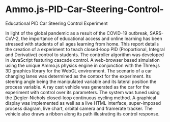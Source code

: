 # Ammo.js-PID-Car-Steering-Control-
Educational PID Car Steering Control Experiment

In light of the global pandemic as a result of the COVID-19 outbreak, SARS-CoV-2, the importance of educational access and online learning has been stressed with students of all ages learning from home. This report details the creation of a experiment to teach closed-loop PID (Proportional, Integral and Derivative) control to students. The controller algorithm was developed in JavaScript featuring cascade control. A web-browser based simulation using the unique Ammo.js physics engine in conjunction with the Three.js 3D graphics library for the WebGL environment. The scenario of a car changing lanes was determined as the context for the experiment. Its steering angle being the manipulated variable and its lateral position the process variable. A ray cast vehicle was generated as the car for the experiment with control over its parameters. The system was tuned using the Ziegler-Nichols closed-loop continuous cycling method. A graphical display was implemented as well as a live HTML interface, super-imposed process diagram, live chart, orbital camera and framerate tracker. The vehicle also draws a ribbon along its path illustrating its control response.
